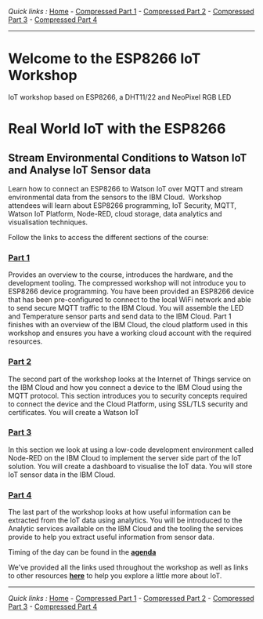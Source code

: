 *Quick links :*
[Home](/README.md) - [Compressed Part 1](/compressed/PART1.md) - [Compressed Part 2](/compressed/PART2.md) - [Compressed Part 3](/compressed/PART3.md) - [Compressed Part 4](/compressed/PART4.md)
***

# Welcome to the ESP8266 IoT Workshop

IoT workshop based on ESP8266, a DHT11/22 and NeoPixel RGB LED

# Real World IoT with the ESP8266

## Stream Environmental Conditions to Watson IoT and Analyse IoT Sensor data

Learn how to connect an ESP8266 to Watson IoT over MQTT and stream environmental data from the sensors to the IBM Cloud.  Workshop attendees will learn about ESP8266 programming, IoT Security, MQTT, Watson IoT Platform, Node-RED, cloud storage, data analytics and visualisation techniques.

Follow the links to access the different sections of the course:

### [Part 1](/compressed/PART1.md)

Provides an overview to the course, introduces the hardware, and the development tooling. The compressed workshop will not introduce you to ESP8266 device programming.  You have been provided an ESP8266 device that has been pre-configured to connect to the local WiFi network and able to send secure MQTT traffic to the IBM Cloud. You will assemble the LED and Temperature sensor parts and send data to the IBM Cloud.
Part 1 finishes with an overview of the IBM Cloud, the cloud platform used in this workshop and ensures you have a working cloud account with the required resources.

### [Part 2](/compressed/PART2.md)

The second part of the workshop looks at the Internet of Things service on the IBM Cloud and how you connect a device to the IBM Cloud using the MQTT protocol.  This section introduces you to security concepts required to connect the device and the Cloud Platform, using SSL/TLS security and certificates.  You will create a Watson IoT

### [Part 3](/compressed/PART3.md)

In this section we look at using a low-code development environment called Node-RED on the IBM Cloud to implement the server side part of the IoT solution.  You will create a dashboard to visualise the IoT data. You will store IoT sensor data in the IBM Cloud.

### [Part 4](/compressed/PART4.md)

The last part of the workshop looks at how useful information can be extracted from the IoT data using analytics.  You will be introduced to the Analytic services available on the IBM Cloud and the tooling the services provide to help you extract useful information from sensor data.

Timing of the day can be found in the [**agenda**](/compressed/AGENDA-SHORT.md)

We've provided all the links used throughout the workshop as well as links to other resources [**here**](/RESOURCES.md) to help you explore a little more about IoT.
***
*Quick links :*
[Home](/README.md) - [Compressed Part 1](/compressed/PART1.md) - [Compressed Part 2](/compressed/PART2.md) - [Compressed Part 3](/compressed/PART3.md) - [Compressed Part 4](/compressed/PART4.md)
